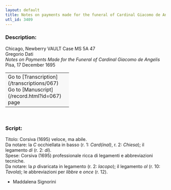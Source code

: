 ```yaml
---
layout: default
title: Notes on payments made for the funeral of Cardinal Giacomo de Angelis
utl_id: 3409
---
```


### Description:

Chicago, Newberry VAULT Case MS 5A 47<br>
Gregorio Dati<br>
_Notes on Payments Made for the Funeral of Cardinal Giacomo de Angelis_<br>
Pisa, 17 December 1695

<table border="0.5" cellpadding="1" cellspacing="1" style="width: 200px; background-color:#F8F8F8;"><tbody><tr><td>Go to [Transcription](/transcriptions/067)<br>
Go to [Manuscript](/record.html?id=067) page</td></tr></tbody></table> 

### Script:

Titolo: Corsiva (1695) veloce, ma abile.<br>
Da notare: la _C_ occhiellata in basso (r. 1: _Card(inal)_, r. 2: _Chiesa_); il legamento _di_ (r. 2: _di_).<br>
Spese: Corsiva (1695) professionale ricca di legamenti e abbreviazioni tecniche.<br>
Da notare: la _p_ divaricata in legamento (r. 2: _Iacopo_); il legamento _ol_ (r. 10: _Tavola_); le abbreviazioni per _libbre_ e _once_ (r. 12).<br>
- Maddalena Signorini

